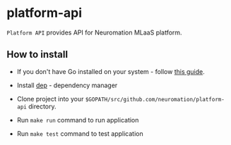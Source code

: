 # platform-api

`Platform API` provides API for Neuromation MLaaS platform.

## How to install

* If you don't have Go installed on your system - follow [this guide](https://golang.org/doc/install).

* Install [dep](https://github.com/golang/dep) - dependency manager

* Clone project into your `$GOPATH/src/github.com/neuromation/platform-api` directory.

* Run `make run` command to run application

* Run `make test` command to test application